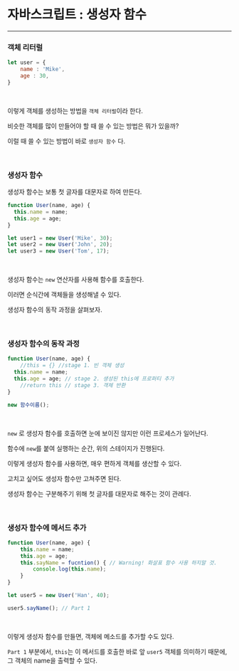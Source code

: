 # 자바스크립트 : 생성자 함수

---

### 객체 리터럴

```jsx
let user = {
	name : 'Mike',
	age : 30,
}
```

<br>

이렇게 객체를 생성하는 방법을 `객체 리터럴`이라 한다.

비슷한 객체를 많이 만들어야 할 때 쓸 수 있는 방법은 뭐가 있을까?

이럴 때 쓸 수 있는 방법이 바로 `생성자 함수` 다. 

<br>

### 생성자 함수

생성자 함수는 보통 첫 글자를 대문자로 하여 만든다.

```jsx
function User(name, age) {
  this.name = name;
  this.age = age;
}

let user1 = new User('Mike', 30);
let user2 = new User('John', 20);
let user3 = new User('Tom', 17);
```

<br>


생성자 함수는 `new` 연산자를 사용해 함수를 호출한다.

이러면 순식간에 객체들을 생성해낼 수 있다.

생성자 함수의 동작 과정을 살펴보자.

<br>

### 생성자 함수의 동작 과정

```jsx
function User(name, age) {
	//this = {} //stage 1. 빈 객체 생성
  this.name = name; 
  this.age = age; // stage 2. 생성된 this에 프로퍼티 추가
	//return this // stage 3. 객체 반환
}

new 함수이름();
```

<br>

`new` 로 생성자 함수를 호출하면 눈에 보이진 않지만 이런 프로세스가 일어난다.

함수에 `new`를 붙여 실행하는 순간, 위의 스테이지가 진행된다.

이렇게 생성자 함수를 사용하면, 매우 편하게 객체를 생산할 수 있다. 

고치고 싶어도 생성자 함수만 고쳐주면 된다.

생성자 함수는 구분해주기 위해 첫 글자를 대문자로 해주는 것이 관례다. 

<br>

### 생성자 함수에 메서드 추가

```jsx
function User(name, age) {
	this.name = name;
	this.age = age;
	this.sayName = fucntion() { // Warning! 화살표 함수 사용 하지말 것.
		console.log(this.name);
	}
}

let user5 = new User('Han', 40);

user5.sayName(); // Part 1
```

<br>

이렇게 생성자 함수를 만들면, 객체에 메소드를 추가할 수도 있다.

`Part 1` 부분에서, `this`는 이 메서드를 호출한 바로 앞 `user5` 객체를 의미하기 때문에, 그 객체의 name을 출력할 수 있다.
